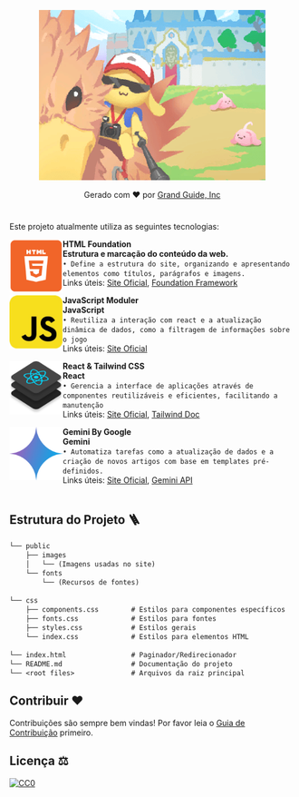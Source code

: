 <p align="center">
  <img src="https://raw.githubusercontent.com/Grand-Guide/Grand-Guide.github.io/main/public/images/ET03002.png" alt="Grand Guide Thumbnail"/>
</p>

<p align="center">
  Gerado com ❤️ por <a href="https://github.com/Grand-Guide">Grand Guide, Inc</a>
</p>

#
Este projeto atualmente utiliza as seguintes tecnologias:</p>

[<img align="left" height="94px" width="94px" alt="Warpnet" src="https://raw.githubusercontent.com/Grand-Guide/Grand-Guide.github.io/main/public/images/html.png"/>](https://www.spacex.com/)

**HTML Foundation** \
**Estrutura e marcação do conteúdo da web.** \
`• Define a estrutura do site, organizando e apresentando elementos como títulos, parágrafos e imagens.` \
Links úteis: [Site Oficial](https://www.w3.org/html/), [Foundation Framework](<https://get.foundation/>)
<br/>

[<img align="left" height="94px" width="94px" alt="Nubank" src="https://raw.githubusercontent.com/Grand-Guide/Grand-Guide.github.io/main/public/images/javascript.png"/>](https://nubank.com.br/)

**JavaScript Moduler** \
**JavaScript** \
`• Reutiliza a interação com react e a atualização dinâmica de dados, como a filtragem de informações sobre o jogo` \
Links úteis: [Site Oficial](https://www.javascript.com/)
<br/>

[<img align="left" height="94px" width="94px" alt="Rocketseat" src="https://raw.githubusercontent.com/Grand-Guide/Grand-Guide.github.io/main/public/images/reactnative.png"/>](https://rocketseat.com.br/)

**React & Tailwind CSS** \
**React** \
`• Gerencia a interface de aplicações através de componentes reutilizáveis e eficientes, facilitando a manutenção` \
Links úteis: [Site Oficial](https://react.dev/), [Tailwind Doc](https://tailwindcss.com/docs/installation)
<br/>

[<img align="left" height="94px" width="94px" alt="Nubank" src="https://raw.githubusercontent.com/Grand-Guide/Grand-Guide.github.io/main/public/images/gemini.png"/>](https://nubank.com.br/)

**Gemini By Google** \
**Gemini** \
`• Automatiza tarefas como a atualização de dados e a criação de novos artigos com base em templates pré-definidos.` \
Links úteis: [Site Oficial](https://gemini.google.com/), [Gemini API](https://ai.google.dev/gemini-api/docs/api-key?hl=pt-br)
<br/>
<br/>

## Estrutura do Projeto 🪜

```plaintext
└── public
    ├── images
    │   └── (Imagens usadas no site)
    └── fonts
        └── (Recursos de fontes)

└── css
    ├── components.css        # Estilos para componentes específicos
    ├── fonts.css             # Estilos para fontes
    ├── styles.css            # Estilos gerais
    └── index.css             # Estilos para elementos HTML

└── index.html                # Paginador/Redirecionador
└── README.md                 # Documentação do projeto
└── <root files>              # Arquivos da raiz principal
```

## Contribuir ❤️

Contribuições são sempre bem vindas!
Por favor leia o [Guia de Contribuição](contributing.md) primeiro.

## Licença ⚖️

[![CC0](https://licensebuttons.net/p/zero/1.0/88x31.png)](https://creativecommons.org/licenses/by/4.0/?ref=chooser-v1)